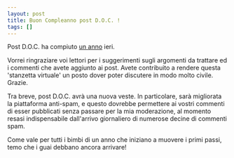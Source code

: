 ```yaml
---
layout: post
title: Buon Compleanno post D.O.C. !
tags: []
---
```


Post D.O.C. ha compiuto [un anno](http://www.galileonet.it/postdoc/article/2/annunciazio-annunciazio) ieri.

Vorrei ringraziare voi lettori per i suggerimenti sugli argomenti da trattare ed i commenti che avete aggiunto ai post. Avete contribuito a rendere questa 'stanzetta virtuale' un posto dover poter discutere in modo molto civile. Grazie.

Tra breve, post D.O.C. avrà una nuova veste. In particolare, sarà migliorata la piattaforma anti-spam, e questo dovrebbe permettere ai vostri commenti di esser pubblicati senza passare per la mia moderazione, al momento resasi indispensabile dall'arrivo giornaliero di numerose decine di commenti spam.

Come vale per tutti i bimbi di un anno che iniziano a muovere i primi passi, temo che i guai debbano ancora arrivare!
